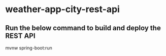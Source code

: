 # weather-app-city-rest-api

Run the below command to build and deploy the REST API
------------------------------------------------------
mvnw spring-boot:run
